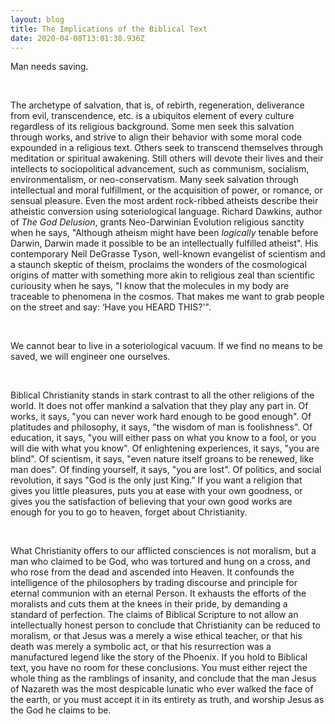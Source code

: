 ```yaml
---
layout: blog
title: The Implications of the Biblical Text
date: 2020-04-08T13:01:38.936Z
---
```

Man needs saving.

<br>

The archetype of salvation, that is, of rebirth, regeneration, deliverance from evil, transcendence, etc. is a ubiquitos element of every culture regardless of its religious background. Some men seek this salvation through works, and strive to align their behavior with some moral code expounded in a religious text. Others seek to transcend themselves through meditation or spiritual awakening. Still others will devote their lives and their intellects to sociopolitical advancement, such as communism, socialism, environmentalism, or neo-conservatism. Many seek salvation through intellectual and moral fulfillment, or the acquisition of power, or romance, or sensual pleasure. Even the most ardent rock-ribbed atheists describe their atheistic conversion using soteriological language. Richard Dawkins, author of *The God Delusion*, grants Neo-Darwinian Evolution religious sanctity when he says, "Although atheism might have been *logically* tenable before Darwin, Darwin made it possible to be an intellectually fulfilled atheist". His contemporary Neil DeGrasse Tyson, well-known evangelist of scientism and a staunch skeptic of theism, proclaims the wonders of the cosmological origins of matter with something more akin to religious zeal than scientific curiousity when he says, "I know that the molecules in my body are traceable to phenomena in the cosmos. That makes me want to grab people on the street and say: ‘Have you HEARD THIS?'". 

<br>

We cannot bear to live in a soteriological vacuum. If we find no means to be saved, we will engineer one ourselves.

<br>

Biblical Christianity stands in stark contrast to all the other religions of the world. It does not offer mankind a salvation that they play any part in. Of works, it says, "you can never work hard enough to be good enough". Of platitudes and philosophy, it says, "the wisdom of man is foolishness". Of education, it says, "you will either pass on what you know to a fool, or you will die with what you know". Of enlightening experiences, it says, "you are blind". Of scientism, it says, "even nature itself groans to be renewed, like man does". Of finding yourself, it says, "you are lost". Of politics, and social revolution, it says "God is the only just King." If you want a religion that gives you little pleasures, puts you at ease with your own goodness, or gives you the satisfaction of believing that your own good works are enough for you to go to heaven, forget about Christianity. 

<br>

What Christianity offers to our afflicted consciences is not moralism, but a man who claimed to be God, who was tortured and hung on a cross, and who rose from the dead and ascended into Heaven. It confounds the intelligence of the philosophers by trading discourse and principle for eternal communion with an eternal Person. It exhausts the efforts of the moralists and cuts them at the knees in their pride, by demanding a standard of perfection. The claims of Biblical Scripture to not allow an intellectually honest person to conclude that Christianity can be reduced to moralism, or that Jesus was a merely a wise ethical teacher, or that his death was merely a symbolic act, or that his resurrection was a manufactured legend like the story of the Phoenix. If you hold to Biblical text, you have no room for these conclusions. You must either reject the whole thing as the ramblings of insanity, and conclude that the man Jesus of Nazareth was the most despicable lunatic who ever walked the face of the earth, or you must accept it in its entirety as truth, and worship Jesus as the God he claims to be.